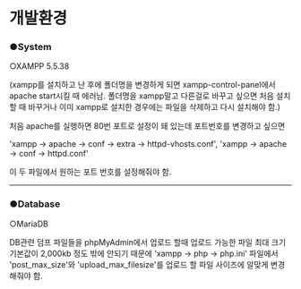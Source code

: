 # 개발환경

### ●System

○XAMPP 5.5.38

(xampp를 설치하고 난 후에 폴더명을 변경하게 되면 xampp-control-panel에서 apache start시킬 때
에러남. 폴더명을 xampp말고 다른걸로 바꾸고 싶으면 처음 설치할 때 바꾸거나 이미 xampp로 설치한 경우에는
파일을 삭제하고 다시 설치해야 함.)

처음 apache를 실행하면 80번 포트로 설정이 돼 있는데 포트번호를 변경하고 싶으면

'xampp -> apache -> conf -> extra -> httpd-vhosts.conf',
'xampp -> apache -> conf -> httpd.conf'

이 두 파일에서 원하는 포트 번호를 설정해줘야 함.

---

### ●Database

○MariaDB

DB관련 덤프 파일들을 phpMyAdmin에서 업로드 할때 업로드 가능한 파일 최대 크기 기본값이 2,000kb 정도 밖에
안되기 때문에 'xampp -> php -> php.ini' 파일에서 'post_max_size'와 'upload_max_filesize'를 업로드 할
파일 사이즈에 알맞게 변경 해줘야 함.
